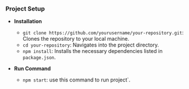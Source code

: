 ### Project Setup

- **Installation**
  - `git clone https://github.com/yourusername/your-repository.git`: Clones the repository to your local machine.
  - `cd your-repository`: Navigates into the project directory.
  - `npm install`: Installs the necessary dependencies listed in `package.json`.
 
 -  **Run Command**
    - `npm start`: use this command to run project`.
